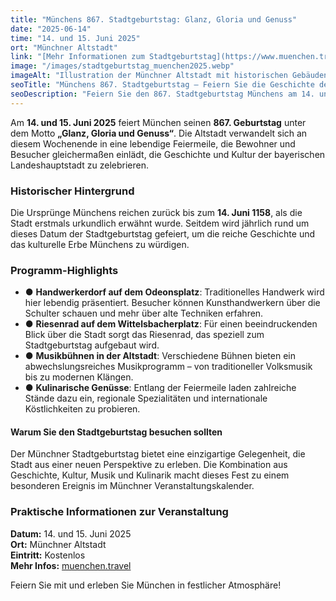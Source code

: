 ```yaml
---
title: "Münchens 867. Stadtgeburtstag: Glanz, Gloria und Genuss"
date: "2025-06-14"
time: "14. und 15. Juni 2025"
ort: "Münchner Altstadt"
link: "[Mehr Informationen zum Stadtgeburtstag](https://www.muenchen.travel/artikel/maerkte-feste/stadtgeburtstag)"
image: "/images/stadtgeburtstag_muenchen2025.webp"
imageAlt: "Illustration der Münchner Altstadt mit historischen Gebäuden und Kutschen zum Stadtgeburtstag"
seoTitle: "Münchens 867. Stadtgeburtstag – Feiern Sie die Geschichte der Stadt"
seoDescription: "Feiern Sie den 867. Stadtgeburtstag Münchens am 14. und 15. Juni 2025. Erleben Sie Glanz, Gloria und Genuss in der Münchner Altstadt mit besonderen Veranstaltungen und Festlichkeiten."
---
```


Am **14. und 15. Juni 2025** feiert München seinen **867. Geburtstag** unter dem Motto **„Glanz, Gloria und Genuss“**. Die Altstadt verwandelt sich an diesem Wochenende in eine lebendige Feiermeile, die Bewohner und Besucher gleichermaßen einlädt, die Geschichte und Kultur der bayerischen Landeshauptstadt zu zelebrieren.

### Historischer Hintergrund
Die Ursprünge Münchens reichen zurück bis zum **14. Juni 1158**, als die Stadt erstmals urkundlich erwähnt wurde. Seitdem wird jährlich rund um dieses Datum der Stadtgeburtstag gefeiert, um die reiche Geschichte und das kulturelle Erbe Münchens zu würdigen.

### Programm-Highlights
- ● **Handwerkerdorf auf dem Odeonsplatz**: Traditionelles Handwerk wird hier lebendig präsentiert. Besucher können Kunsthandwerkern über die Schulter schauen und mehr über alte Techniken erfahren.
- ● **Riesenrad auf dem Wittelsbacherplatz**: Für einen beeindruckenden Blick über die Stadt sorgt das Riesenrad, das speziell zum Stadtgeburtstag aufgebaut wird.
- ● **Musikbühnen in der Altstadt**: Verschiedene Bühnen bieten ein abwechslungsreiches Musikprogramm – von traditioneller Volksmusik bis zu modernen Klängen.
- ● **Kulinarische Genüsse**: Entlang der Feiermeile laden zahlreiche Stände dazu ein, regionale Spezialitäten und internationale Köstlichkeiten zu probieren.

#### Warum Sie den Stadtgeburtstag besuchen sollten
Der Münchner Stadtgeburtstag bietet eine einzigartige Gelegenheit, die Stadt aus einer neuen Perspektive zu erleben. Die Kombination aus Geschichte, Kultur, Musik und Kulinarik macht dieses Fest zu einem besonderen Ereignis im Münchner Veranstaltungskalender.

### Praktische Informationen zur Veranstaltung
**Datum:** 14. und 15. Juni 2025  
**Ort:** Münchner Altstadt  
**Eintritt:** Kostenlos  
**Mehr Infos:** [muenchen.travel](https://www.muenchen.travel/artikel/maerkte-feste/stadtgeburtstag)  

Feiern Sie mit und erleben Sie München in festlicher Atmosphäre!